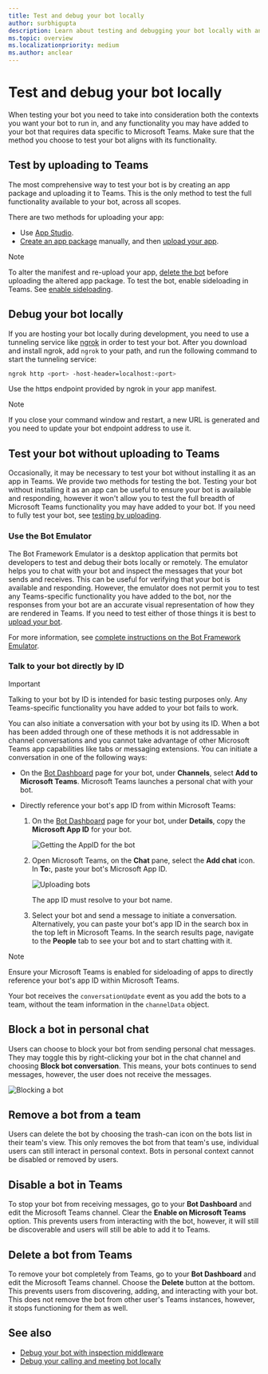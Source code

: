 ```yaml
---
title: Test and debug your bot locally
author: surbhigupta
description: Learn about testing and debugging your bot locally with an IDE within Teams environment via sideloading, outside Teams using Bot emulator, and by talking directly to your bot.
ms.topic: overview
ms.localizationpriority: medium
ms.author: anclear
---
```


# Test and debug your bot locally

When testing your bot you need to take into consideration both the contexts you want your bot to run in, and any functionality you may have added to your bot that requires data specific to Microsoft Teams. Make sure that the method you choose to test your bot aligns with its functionality.

## Test by uploading to Teams

The most comprehensive way to test your bot is by creating an app package and uploading it to Teams. This is the only method to test the full functionality available to your bot, across all scopes.

There are two methods for uploading your app:

* Use [App Studio](~/concepts/build-and-test/app-studio-overview.md).
* [Create an app package](~/concepts/build-and-test/apps-package.md) manually, and then [upload your app](~/concepts/deploy-and-publish/apps-upload.md).

> [!NOTE]
> To alter the manifest and re-upload your app, [delete the bot](#delete-a-bot-from-teams) before uploading the altered app package.
> To test the bot, enable sideloading in Teams. See [enable sideloading](/concepts/build-and-test/prepare-your-o365-tenant#enable-custom-teams-apps-and-turn-on-custom-app-uploading).

## Debug your bot locally

If you are hosting your bot locally during development, you need to use a tunneling service like [ngrok](https://ngrok.com/) in order to test your bot. After you download and install ngrok, add `ngrok` to your path, and run the following command to start the tunneling service:

```bash
ngrok http <port> -host-header=localhost:<port>
```

Use the https endpoint provided by ngrok in your app manifest.

> [!NOTE]
> If you close your command window and restart, a new URL is generated and you need to update your bot endpoint address to use it.

## Test your bot without uploading to Teams

Occasionally, it may be necessary to test your bot without installing it as an app in Teams. We provide two methods for testing the bot. Testing your bot without installing it as an app can be useful to ensure your bot is available and responding, however it won't allow you to test the full breadth of Microsoft Teams functionality you may have added to your bot. If you need to fully test your bot, see [testing by uploading](#test-by-uploading-to-teams).

### Use the Bot Emulator

The Bot Framework Emulator is a desktop application that permits bot developers to test and debug their bots locally or remotely. The emulator helps you to chat with your bot and inspect the messages that your bot sends and receives. This can be useful for verifying that your bot is available and responding. However, the emulator does not permit you to test any Teams-specific functionality you have added to the bot, nor the responses from your bot are an accurate visual representation of how they are rendered in Teams. If you need to test either of those things it is best to [upload your bot](#test-by-uploading-to-teams).

For more information, see [complete instructions on the Bot Framework Emulator](/azure/bot-service/bot-service-debug-emulator?view=azure-bot-service-4.0&preserve-view=true).

### Talk to your bot directly by ID

> [!Important]
> Talking to your bot by ID is intended for basic testing purposes only. Any Teams-specific functionality you have added to your bot fails to work.

You can also initiate a conversation with your bot by using its ID. When a bot has been added through one of these methods it is not addressable in channel conversations and you cannot take advantage of other Microsoft Teams app capabilities like tabs or messaging extensions. You can initiate a conversation in one of the following ways:

* On the [Bot Dashboard](https://dev.botframework.com/bots) page for your bot, under **Channels**, select **Add to Microsoft Teams**. Microsoft Teams launches a personal chat with your bot.

* Directly reference your bot's app ID from within Microsoft Teams:
   1. On the [Bot Dashboard](https://dev.botframework.com/bots) page for your bot, under **Details**, copy the **Microsoft App ID** for your bot.
  
      ![Getting the AppID for the bot](~/assets/images/bots_appid_botframework.png)
  
   2. Open Microsoft Teams, on the **Chat** pane, select the **Add chat** icon. In **To:**, paste your bot's Microsoft App ID.
  
      ![Uploading bots](~/assets/images/bots_uploading.png)

      The app ID must resolve to your bot name.

   3. Select your bot and send a message to initiate a conversation.
      Alternatively, you can paste your bot's app ID in the search box in the top left in Microsoft Teams. In the search results page, navigate to the **People** tab to see your bot and to start chatting with it.

> [!Note]
> Ensure your Microsoft Teams is enabled for sideloading of apps to directly reference your bot's app ID within Microsoft Teams.      

Your bot receives the `conversationUpdate` event as you add the bots to a team, without the team information in the `channelData` object.

## Block a bot in personal chat

Users can choose to block your bot from sending personal chat messages. They may toggle this by right-clicking your bot in the chat channel and choosing **Block bot conversation**. This means, your bots continues to send messages, however, the user does not receive the messages.

![Blocking a bot](~/assets/images/bots/botdisable.png)

## Remove a bot from a team

Users can delete the bot by choosing the trash-can icon on the bots list in their team's view. This only removes the bot from that team's use, individual users can still interact in personal context. Bots in personal context cannot be disabled or removed by users.

## Disable a bot in Teams

To stop your bot from receiving messages, go to your **Bot Dashboard** and edit the Microsoft Teams channel. Clear the **Enable on Microsoft Teams** option. This prevents users from interacting with the bot, however, it will still be discoverable and users will still be able to add it to Teams.

## Delete a bot from Teams

To remove your bot completely from Teams, go to your **Bot Dashboard** and edit the Microsoft Teams channel. Choose the **Delete** button at the bottom. This prevents users from discovering, adding, and interacting with your bot. This does not remove the bot from other user's Teams instances, however, it stops functioning for them as well.

## See also

* [Debug your bot with inspection middleware](/azure/bot-service/bot-service-debug-inspection-middleware)
* [Debug your calling and meeting bot locally](~/bots/calls-and-meetings/debugging-local-testing-calling-meeting-bots.md)
